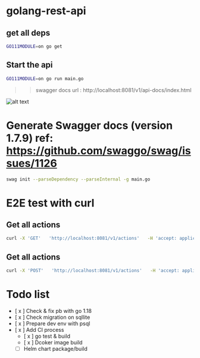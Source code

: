 # golang-rest-api

## get all deps
```bash
GO111MODULE=on go get
```
## Start the api
```bash
GO111MODULE=on go run main.go
```

>> swagger docs url : http://localhost:8081/v1/api-docs/index.html


![alt text](https://lh3.googleusercontent.com/chat_attachment/ADMKSccW-tG4ZNLj8491E84QuZ4ouCvdCLQrXV6EeMir12AP4g0cLN9dAIMbdbUMbgTwuBmD350A5wYqGTRMvQJmwLB0XkzDe3-e-cxq8g3ks8-L8Gl6qN-zJi1iWNFZRbIxLW30oH3cRY3EewBT838g9-sdhlwYmuovFI8vjC-4k_cTOxh2qJkr55EtTAq_pwFbLqUaeWvLl1DyQrU34YU=w512 "Title")
# Generate Swagger docs (version 1.7.9) ref: https://github.com/swaggo/swag/issues/1126
```bash
swag init --parseDependency --parseInternal -g main.go
```

# E2E test with curl

## Get all actions

```bash
curl -X 'GET'   'http://localhost:8081/v1/actions'   -H 'accept: application/json'
```

## Get all actions

```bash
curl -X 'POST'   'http://localhost:8081/v1/actions'   -H 'accept: application/json'  -d '{"action": "TestAddAction"}'
```


# Todo list

- [ x ] Check & fix pb with go 1.18
- [ x ] Check migration on sqllite
- [ x ] Prepare dev env with psql
- [ x ] Add CI process
    - [ x ] go test & build
    - [ x ] Dcoker image build
    - [ ] Helm chart package/build